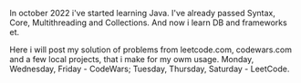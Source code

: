 In october 2022 i've started learning Java.
I've already passed Syntax, Core, Multithreading and Collections.
And now i learn DB and frameworks et.

Here i will post my solution of problems from leetcode.com, codewars.com and a few local projects, that i make for my owm usage.
Monday, Wednesday, Friday - CodeWars;
Tuesday, Thursday, Saturday - LeetCode.

